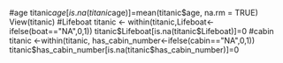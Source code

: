 
#age
titanic$age[is.na(titanic$age)]=mean(titanic$age, na.rm = TRUE)
View(titanic)
#Lifeboat
titanic <- within(titanic,Lifeboat<-ifelse(boat=="NA",0,1))
titanic$Lifeboat[is.na(titanic$Lifeboat)]=0
#cabin
titanic <-within(titanic, has_cabin_number<-ifelse(cabin=="NA",0,1))
titanic$has_cabin_number[is.na(titanic$has_cabin_number)]=0
